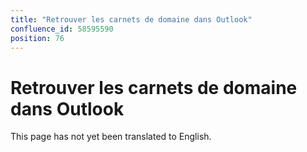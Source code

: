 ```yaml
---
title: "Retrouver les carnets de domaine dans Outlook"
confluence_id: 58595590
position: 76
---
```

# Retrouver les carnets de domaine dans Outlook


This page has not yet been translated to English.

